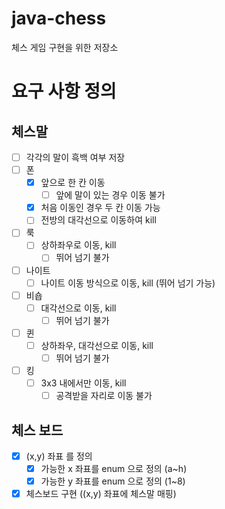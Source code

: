 # java-chess
체스 게임 구현을 위한 저장소

# 요구 사항 정의

## 체스말
- [ ] 각각의 말이 흑백 여부 저장
- [ ] 폰
  - [x] 앞으로 한 칸 이동
    - [ ] 앞에 말이 있는 경우 이동 불가
  - [x] 처음 이동인 경우 두 칸 이동 가능
  - [ ] 전방의 대각선으로 이동하여 kill
- [ ] 룩
  - [ ] 상하좌우로 이동, kill
    - [ ] 뛰어 넘기 불가
- [ ] 나이트
  - [ ] 나이트 이동 방식으로 이동, kill (뛰어 넘기 가능)
- [ ] 비숍
  - [ ] 대각선으로 이동, kill
    - [ ] 뛰어 넘기 불가
- [ ] 퀸
  - [ ] 상하좌우, 대각선으로 이동, kill
    - [ ] 뛰어 넘기 불가
- [ ] 킹
  - [ ] 3x3 내에서만 이동, kill
    - [ ] 공격받을 자리로 이동 불가
    
## 체스 보드
- [x] (x,y) 좌표 를 정의
    - [x] 가능한 x 좌표를 enum 으로 정의 (a~h)
    - [x] 가능한 y 좌표를 enum 으로 정의 (1~8)
- [x] 체스보드 구현 ((x,y) 좌표에 체스말 매핑)